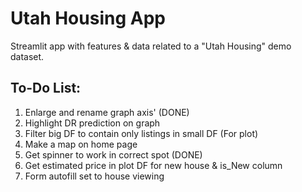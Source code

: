# Utah Housing App
Streamlit app with features & data related to a "Utah Housing" demo dataset.

## To-Do List:
1. Enlarge and rename graph axis' (DONE)
2. Highlight DR prediction on graph
3. Filter big DF to contain only listings in small DF (For plot)
4. Make a map on home page
5. Get spinner to work in correct spot (DONE)
6. Get estimated price in plot DF for new house & is_New column
7. Form autofill set to house viewing